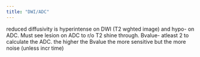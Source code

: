 ```yaml
---
title: "DWI/ADC"
---
```

reduced diffusivity is hyperintense on DWI (T2 wghted image) and hypo- on ADC. Must see lesion on ADC to r/o T2 shine through. 
Bvalue- atleast 2 to calculate the ADC. the higher the Bvalue the more sensitive but the more noise (unless incr time)

